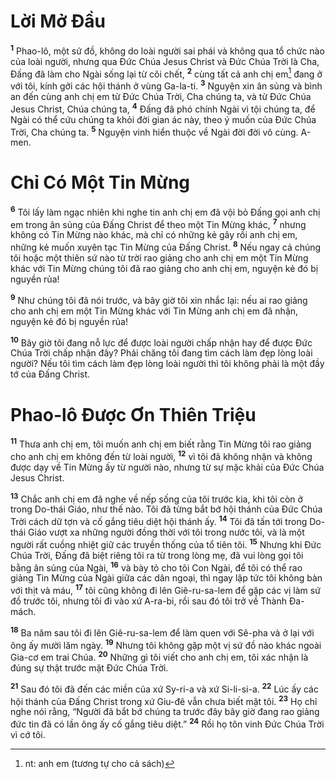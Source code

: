 

# Lời Mở Đầu
<sup><b>1</b></sup> Phao-lô, một sứ đồ, không do loài người sai phái và không qua tổ chức nào của loài người, nhưng qua Đức Chúa Jesus Christ và Đức Chúa Trời là Cha, Đấng đã làm cho Ngài sống lại từ cõi chết, <sup><b>2</b></sup> cùng tất cả anh chị em[^1] đang ở với tôi, kính gởi các hội thánh ở vùng Ga-la-ti. <sup><b>3</b></sup> Nguyện xin ân sủng và bình an đến cùng anh chị em từ Đức Chúa Trời, Cha chúng ta, và từ Đức Chúa Jesus Christ, Chúa chúng ta, <sup><b>4</b></sup> Đấng đã phó chính Ngài vì tội chúng ta, để Ngài có thể cứu chúng ta khỏi đời gian ác này, theo ý muốn của Đức Chúa Trời, Cha chúng ta. <sup><b>5</b></sup> Nguyện vinh hiển thuộc về Ngài đời đời vô cùng. A-men.

# Chỉ Có Một Tin Mừng
<sup><b>6</b></sup> Tôi lấy làm ngạc nhiên khi nghe tin anh chị em đã vội bỏ Đấng gọi anh chị em trong ân sủng của Đấng Christ để theo một Tin Mừng khác, <sup><b>7</b></sup> nhưng không có Tin Mừng nào khác, mà chỉ có những kẻ gây rối anh chị em, những kẻ muốn xuyên tạc Tin Mừng của Đấng Christ. <sup><b>8</b></sup> Nếu ngay cả chúng tôi hoặc một thiên sứ nào từ trời rao giảng cho anh chị em một Tin Mừng khác với Tin Mừng chúng tôi đã rao giảng cho anh chị em, nguyện kẻ đó bị nguyền rủa!

<sup><b>9</b></sup> Như chúng tôi đã nói trước, và bây giờ tôi xin nhắc lại: nếu ai rao giảng cho anh chị em một Tin Mừng khác với Tin Mừng anh chị em đã nhận, nguyện kẻ đó bị nguyền rủa!

<sup><b>10</b></sup> Bây giờ tôi đang nỗ lực để được loài người chấp nhận hay để được Đức Chúa Trời chấp nhận đây? Phải chăng tôi đang tìm cách làm đẹp lòng loài người? Nếu tôi tìm cách làm đẹp lòng loài người thì tôi không phải là một đầy tớ của Đấng Christ.

# Phao-lô Được Ơn Thiên Triệu
<sup><b>11</b></sup> Thưa anh chị em, tôi muốn anh chị em biết rằng Tin Mừng tôi rao giảng cho anh chị em không đến từ loài người, <sup><b>12</b></sup> vì tôi đã không nhận và không được dạy về Tin Mừng ấy từ người nào, nhưng từ sự mặc khải của Đức Chúa Jesus Christ.

<sup><b>13</b></sup> Chắc anh chị em đã nghe về nếp sống của tôi trước kia, khi tôi còn ở trong Do-thái Giáo, như thế nào. Tôi đã từng bắt bớ hội thánh của Đức Chúa Trời cách dữ tợn và cố gắng tiêu diệt hội thánh ấy. <sup><b>14</b></sup> Tôi đã tấn tới trong Do-thái Giáo vượt xa những người đồng thời với tôi trong nước tôi, và là một người rất cuồng nhiệt giữ các truyền thống của tổ tiên tôi. <sup><b>15</b></sup> Nhưng khi Đức Chúa Trời, Đấng đã biệt riêng tôi ra từ trong lòng mẹ, đã vui lòng gọi tôi bằng ân sủng của Ngài, <sup><b>16</b></sup> và bày tỏ cho tôi Con Ngài, để tôi có thể rao giảng Tin Mừng của Ngài giữa các dân ngoại, thì ngay lập tức tôi không bàn với thịt và máu, <sup><b>17</b></sup> tôi cũng không đi lên Giê-ru-sa-lem để gặp các vị làm sứ đồ trước tôi, nhưng tôi đi vào xứ A-ra-bi, rồi sau đó tôi trở về Thành Đa-mách.

<sup><b>18</b></sup> Ba năm sau tôi đi lên Giê-ru-sa-lem để làm quen với Sê-pha và ở lại với ông ấy mười lăm ngày. <sup><b>19</b></sup> Nhưng tôi không gặp một vị sứ đồ nào khác ngoài Gia-cơ em trai Chúa. <sup><b>20</b></sup> Những gì tôi viết cho anh chị em, tôi xác nhận là đúng sự thật trước mặt Đức Chúa Trời.

<sup><b>21</b></sup> Sau đó tôi đã đến các miền của xứ Sy-ri-a và xứ Si-li-si-a. <sup><b>22</b></sup> Lúc ấy các hội thánh của Đấng Christ trong xứ Giu-đê vẫn chưa biết mặt tôi. <sup><b>23</b></sup> Họ chỉ nghe nói rằng, “Người đã bắt bớ chúng ta trước đây bây giờ đang rao giảng đức tin đã có lần ông ấy cố gắng tiêu diệt.” <sup><b>24</b></sup> Rồi họ tôn vinh Đức Chúa Trời vì cớ tôi.

[^1]: nt: anh em (tương tự cho cả sách)

